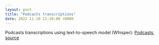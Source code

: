 ```yaml
---
layout: post
title: "Podcasts transcriptions"
date: 2022-11-10 21:20:00 +0000
---
```


Podcasts transcriptions using text-to-speech model (Whisper): [Podcasts](https://markd87.github.io/podcasts/), [source](https://github.com/markd87/podcasts)
